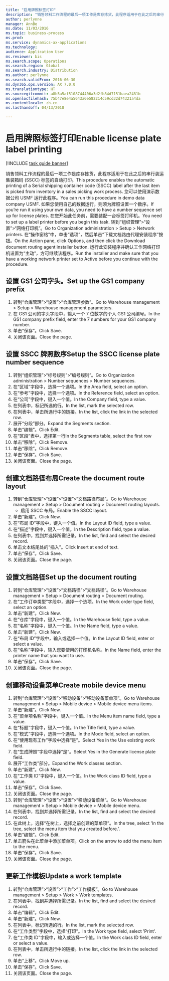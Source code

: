 ```yaml
--- 
title: "启用牌照标签打印"
description: "销售领料工作流程的最后一项工作是库存拣货，此程序适用于在此之后的串行装运集装箱码 (SSCC) 标签的自动打印。"
author: perlynne
manager: AnnBe
ms.date: 11/03/2016
ms.topic: business-process
ms.prod: 
ms.service: dynamics-ax-applications
ms.technology: 
audience: Application User
ms.reviewer: bis
ms.search.scope: Operations
ms.search.region: Global
ms.search.industry: Distribution
ms.author: perlynne
ms.search.validFrom: 2016-06-30
ms.dyn365.ops.version: AX 7.0.0
ms.translationtype: HT
ms.sourcegitcommit: a8b5a5af5108744406a3d2fb84d7151baea2481b
ms.openlocfilehash: 75b47e8e4a5643a6e582214c59cd32d74321a4da
ms.contentlocale: zh-cn
ms.lasthandoff: 04/13/2018

---
```

# <a name="enable-license-plate-label-printing"></a><span data-ttu-id="5962a-103">启用牌照标签打印</span><span class="sxs-lookup"><span data-stu-id="5962a-103">Enable license plate label printing</span></span>

[!INCLUDE [task guide banner](../../includes/task-guide-banner.md)]

<span data-ttu-id="5962a-104">销售领料工作流程的最后一项工作是库存拣货，此程序适用于在此之后的串行装运集装箱码 (SSCC) 标签的自动打印。</span><span class="sxs-lookup"><span data-stu-id="5962a-104">This procedure enables the automatic printing of a Serial shipping container code (SSCC) label after the last item is picked from inventory in a sales picking work process.</span></span> <span data-ttu-id="5962a-105">您可以使用演示数据公司 USMF 运行此程序。</span><span class="sxs-lookup"><span data-stu-id="5962a-105">You can run this procedure in demo data company USMF.</span></span> <span data-ttu-id="5962a-106">如果您使用自己的数据运行，则须为牌照设置一个数序。</span><span class="sxs-lookup"><span data-stu-id="5962a-106">If you’re run it using your own data, you need to have a number sequence set up for license plates.</span></span> <span data-ttu-id="5962a-107">在您开始此任务前，需要装配一台标签打印机。</span><span class="sxs-lookup"><span data-stu-id="5962a-107">You need to set up a label printer before you begin this task.</span></span> <span data-ttu-id="5962a-108">转到“组织管理”>“设置”>“网络打印机”。</span><span class="sxs-lookup"><span data-stu-id="5962a-108">Go to Organization administration > Setup > Network printers.</span></span> <span data-ttu-id="5962a-109">在“操作窗格”中，单击“选项”，然后单击“下载文档路由代理安装程序”按钮。</span><span class="sxs-lookup"><span data-stu-id="5962a-109">On the Action pane, click Options, and then click the Download document routing agent installer button.</span></span> <span data-ttu-id="5962a-110">运行此安装程序并确认工作网络打印机设置为“主动”，方可继续该程序。</span><span class="sxs-lookup"><span data-stu-id="5962a-110">Run the installer and make sure that you have a working network printer set to Active before you continue with the procedure.</span></span>


## <a name="set-up-the-gs1-company-prefix"></a><span data-ttu-id="5962a-111">设置 GS1 公司字头。</span><span class="sxs-lookup"><span data-stu-id="5962a-111">Set up the GS1 company prefix</span></span>
1. <span data-ttu-id="5962a-112">转到“仓库管理”>“设置”>“仓库管理参数”。</span><span class="sxs-lookup"><span data-stu-id="5962a-112">Go to Warehouse management > Setup > Warehouse management parameters.</span></span>
2. <span data-ttu-id="5962a-113">在 GS1 公司的字头字段中，输入一个 7 位数字的个人 GS1 公司编号。</span><span class="sxs-lookup"><span data-stu-id="5962a-113">In the GS1 company prefix field, enter the 7 numbers for your GS1 company number.</span></span>
3. <span data-ttu-id="5962a-114">单击“保存”。</span><span class="sxs-lookup"><span data-stu-id="5962a-114">Click Save.</span></span>
4. <span data-ttu-id="5962a-115">关闭该页面。</span><span class="sxs-lookup"><span data-stu-id="5962a-115">Close the page.</span></span>

## <a name="setup-the-sscc-license-plate-number-sequence"></a><span data-ttu-id="5962a-116">设置 SSCC 牌照数序</span><span class="sxs-lookup"><span data-stu-id="5962a-116">Setup the SSCC license plate number sequence</span></span>
1. <span data-ttu-id="5962a-117">转到“组织管理”>“标号规则”>“编号规则”。</span><span class="sxs-lookup"><span data-stu-id="5962a-117">Go to Organization administration > Number sequences > Number sequences.</span></span>
2. <span data-ttu-id="5962a-118">在“区域”字段中，选择一个选项。</span><span class="sxs-lookup"><span data-stu-id="5962a-118">In the Area field, select an option.</span></span>
3. <span data-ttu-id="5962a-119">在“参考”字段中，选择一个选项。</span><span class="sxs-lookup"><span data-stu-id="5962a-119">In the Reference field, select an option.</span></span>
4. <span data-ttu-id="5962a-120">在“公司”字段中，键入一个值。</span><span class="sxs-lookup"><span data-stu-id="5962a-120">In the Company field, type a value.</span></span>
5. <span data-ttu-id="5962a-121">在列表中，标记所选的行。</span><span class="sxs-lookup"><span data-stu-id="5962a-121">In the list, mark the selected row.</span></span>
6. <span data-ttu-id="5962a-122">在列表中，单击所选行中的链接。</span><span class="sxs-lookup"><span data-stu-id="5962a-122">In the list, click the link in the selected row.</span></span>
7. <span data-ttu-id="5962a-123">展开“分段”部分。</span><span class="sxs-lookup"><span data-stu-id="5962a-123">Expand the Segments section.</span></span>
8. <span data-ttu-id="5962a-124">单击“编辑”。</span><span class="sxs-lookup"><span data-stu-id="5962a-124">Click Edit.</span></span>
9. <span data-ttu-id="5962a-125">在“区段”表中，选择第一行</span><span class="sxs-lookup"><span data-stu-id="5962a-125">In the Segments table, select the first row</span></span>
10. <span data-ttu-id="5962a-126">单击“移除”。</span><span class="sxs-lookup"><span data-stu-id="5962a-126">Click Remove.</span></span>
11. <span data-ttu-id="5962a-127">单击“移除”。</span><span class="sxs-lookup"><span data-stu-id="5962a-127">Click Remove.</span></span>
12. <span data-ttu-id="5962a-128">单击“保存”。</span><span class="sxs-lookup"><span data-stu-id="5962a-128">Click Save.</span></span>
13. <span data-ttu-id="5962a-129">关闭该页面。</span><span class="sxs-lookup"><span data-stu-id="5962a-129">Close the page.</span></span>

## <a name="create-the-document-route-layout"></a><span data-ttu-id="5962a-130">创建文档路径布局</span><span class="sxs-lookup"><span data-stu-id="5962a-130">Create the document route layout</span></span>
1. <span data-ttu-id="5962a-131">转到“仓库管理”>“设置”>“设置”>“文档路径布局”。</span><span class="sxs-lookup"><span data-stu-id="5962a-131">Go to Warehouse management > Setup > Document routing > Document routing layouts.</span></span>
    * <span data-ttu-id="5962a-132">启用 SSCC 布局。</span><span class="sxs-lookup"><span data-stu-id="5962a-132">Enable the SSCC layout.</span></span>  
2. <span data-ttu-id="5962a-133">单击“新建”。</span><span class="sxs-lookup"><span data-stu-id="5962a-133">Click New.</span></span>
3. <span data-ttu-id="5962a-134">在“布局 ID”字段中，键入一个值。</span><span class="sxs-lookup"><span data-stu-id="5962a-134">In the Layout ID field, type a value.</span></span>
4. <span data-ttu-id="5962a-135">在“描述”字段中，键入一个值。</span><span class="sxs-lookup"><span data-stu-id="5962a-135">In the Description field, type a value.</span></span>
5. <span data-ttu-id="5962a-136">在列表中，找到并选择所需记录。</span><span class="sxs-lookup"><span data-stu-id="5962a-136">In the list, find and select the desired record.</span></span>
6. <span data-ttu-id="5962a-137">单击文本结尾处的“插入”。</span><span class="sxs-lookup"><span data-stu-id="5962a-137">Click Insert at end of text.</span></span>
7. <span data-ttu-id="5962a-138">单击“保存”。</span><span class="sxs-lookup"><span data-stu-id="5962a-138">Click Save.</span></span>
8. <span data-ttu-id="5962a-139">关闭该页面。</span><span class="sxs-lookup"><span data-stu-id="5962a-139">Close the page.</span></span>

## <a name="set-up-the-document-routing"></a><span data-ttu-id="5962a-140">设置文档路径</span><span class="sxs-lookup"><span data-stu-id="5962a-140">Set up the document routing</span></span>
1. <span data-ttu-id="5962a-141">转到“仓库管理”>“设置”>“文档路径”>“文档路径”。</span><span class="sxs-lookup"><span data-stu-id="5962a-141">Go to Warehouse management > Setup > Document routing > Document routing.</span></span>
2. <span data-ttu-id="5962a-142">在“工作订单类型”字段中，选择一个选项。</span><span class="sxs-lookup"><span data-stu-id="5962a-142">In the Work order type field, select an option.</span></span>
3. <span data-ttu-id="5962a-143">单击“新建”。</span><span class="sxs-lookup"><span data-stu-id="5962a-143">Click New.</span></span>
4. <span data-ttu-id="5962a-144">在“仓库”字段中，键入一个值。</span><span class="sxs-lookup"><span data-stu-id="5962a-144">In the Warehouse field, type a value.</span></span>
5. <span data-ttu-id="5962a-145">在“名称”字段中，键入一个值。</span><span class="sxs-lookup"><span data-stu-id="5962a-145">In the Name field, type a value.</span></span>
6. <span data-ttu-id="5962a-146">单击“新建”。</span><span class="sxs-lookup"><span data-stu-id="5962a-146">Click New.</span></span>
7. <span data-ttu-id="5962a-147">在“布局 ID”字段中，输入或选择一个值。</span><span class="sxs-lookup"><span data-stu-id="5962a-147">In the Layout ID field, enter or select a value.</span></span>
8. <span data-ttu-id="5962a-148">在“名称”字段中，输入您要使用的打印机名称。</span><span class="sxs-lookup"><span data-stu-id="5962a-148">In the Name field, enter the printer name that you want to use..</span></span>
9. <span data-ttu-id="5962a-149">单击“保存”。</span><span class="sxs-lookup"><span data-stu-id="5962a-149">Click Save.</span></span>
10. <span data-ttu-id="5962a-150">关闭该页面。</span><span class="sxs-lookup"><span data-stu-id="5962a-150">Close the page.</span></span>

## <a name="create-mobile-device-menu"></a><span data-ttu-id="5962a-151">创建移动设备菜单</span><span class="sxs-lookup"><span data-stu-id="5962a-151">Create mobile device menu</span></span>
1. <span data-ttu-id="5962a-152">转到“仓库管理”>“设置”>“移动设备”>“移动设备菜单项”。</span><span class="sxs-lookup"><span data-stu-id="5962a-152">Go to Warehouse management > Setup > Mobile device > Mobile device menu items.</span></span>
2. <span data-ttu-id="5962a-153">单击“新建”。</span><span class="sxs-lookup"><span data-stu-id="5962a-153">Click New.</span></span>
3. <span data-ttu-id="5962a-154">在“菜单项名称”字段中，键入一个值。</span><span class="sxs-lookup"><span data-stu-id="5962a-154">In the Menu item name field, type a value.</span></span>
4. <span data-ttu-id="5962a-155">在“标题”字段中，键入一个值。</span><span class="sxs-lookup"><span data-stu-id="5962a-155">In the Title field, type a value.</span></span>
5. <span data-ttu-id="5962a-156">在“模式”字段中，选择一个选项。</span><span class="sxs-lookup"><span data-stu-id="5962a-156">In the Mode field, select an option.</span></span>
6. <span data-ttu-id="5962a-157">在“使用现有工作”字段中选择“是”。</span><span class="sxs-lookup"><span data-stu-id="5962a-157">Select Yes in the Use existing work field.</span></span>
7. <span data-ttu-id="5962a-158">在“生成牌照”字段中选择”是“。</span><span class="sxs-lookup"><span data-stu-id="5962a-158">Select Yes in the Generate license plate field.</span></span>
8. <span data-ttu-id="5962a-159">展开“工作类”部分。</span><span class="sxs-lookup"><span data-stu-id="5962a-159">Expand the Work classes section.</span></span>
9. <span data-ttu-id="5962a-160">单击“新建”。</span><span class="sxs-lookup"><span data-stu-id="5962a-160">Click New.</span></span>
10. <span data-ttu-id="5962a-161">在“工作类 ID”字段中，键入一个值。</span><span class="sxs-lookup"><span data-stu-id="5962a-161">In the Work class ID field, type a value.</span></span>
11. <span data-ttu-id="5962a-162">单击“保存”。</span><span class="sxs-lookup"><span data-stu-id="5962a-162">Click Save.</span></span>
12. <span data-ttu-id="5962a-163">关闭该页面。</span><span class="sxs-lookup"><span data-stu-id="5962a-163">Close the page.</span></span>
13. <span data-ttu-id="5962a-164">转到“仓库管理”>“设置”>“设置”>“移动设备菜单”。</span><span class="sxs-lookup"><span data-stu-id="5962a-164">Go to Warehouse management > Setup > Mobile device > Mobile device menu.</span></span>
14. <span data-ttu-id="5962a-165">在列表中，找到并选择所需记录。</span><span class="sxs-lookup"><span data-stu-id="5962a-165">In the list, find and select the desired record.</span></span>
15. <span data-ttu-id="5962a-166">在此树上，选择“在树上，选择之前创建的菜单项”。</span><span class="sxs-lookup"><span data-stu-id="5962a-166">In the tree, select 'In the tree, select the menu item that you created before.'.</span></span>
16. <span data-ttu-id="5962a-167">单击“编辑”。</span><span class="sxs-lookup"><span data-stu-id="5962a-167">Click Edit.</span></span>
17. <span data-ttu-id="5962a-168">单击箭头在此菜单中添加菜单项。</span><span class="sxs-lookup"><span data-stu-id="5962a-168">Click on the arrow to add the menu item to the menu.</span></span>
18. <span data-ttu-id="5962a-169">单击“保存”。</span><span class="sxs-lookup"><span data-stu-id="5962a-169">Click Save.</span></span>
19. <span data-ttu-id="5962a-170">关闭该页面。</span><span class="sxs-lookup"><span data-stu-id="5962a-170">Close the page.</span></span>

## <a name="update-a-work-template"></a><span data-ttu-id="5962a-171">更新工作模板</span><span class="sxs-lookup"><span data-stu-id="5962a-171">Update a work template</span></span>
1. <span data-ttu-id="5962a-172">转到“仓库管理”>“设置”>“工作”>“工作模板”。</span><span class="sxs-lookup"><span data-stu-id="5962a-172">Go to Warehouse management > Setup > Work > Work templates.</span></span>
2. <span data-ttu-id="5962a-173">在列表中，找到并选择所需记录。</span><span class="sxs-lookup"><span data-stu-id="5962a-173">In the list, find and select the desired record.</span></span>
3. <span data-ttu-id="5962a-174">单击“编辑”。</span><span class="sxs-lookup"><span data-stu-id="5962a-174">Click Edit.</span></span>
4. <span data-ttu-id="5962a-175">单击“新建”。</span><span class="sxs-lookup"><span data-stu-id="5962a-175">Click New.</span></span>
5. <span data-ttu-id="5962a-176">在列表中，标记所选的行。</span><span class="sxs-lookup"><span data-stu-id="5962a-176">In the list, mark the selected row.</span></span>
6. <span data-ttu-id="5962a-177">在“工作类型”字段中，选择“打印”。</span><span class="sxs-lookup"><span data-stu-id="5962a-177">In the Work type field, select 'Print'.</span></span>
7. <span data-ttu-id="5962a-178">在“工作类 ID”字段中，输入或选择一个值。</span><span class="sxs-lookup"><span data-stu-id="5962a-178">In the Work class ID field, enter or select a value.</span></span>
8. <span data-ttu-id="5962a-179">在列表中，单击所选行中的链接。</span><span class="sxs-lookup"><span data-stu-id="5962a-179">In the list, click the link in the selected row.</span></span>
9. <span data-ttu-id="5962a-180">单击“上移”。</span><span class="sxs-lookup"><span data-stu-id="5962a-180">Click Move up.</span></span>
10. <span data-ttu-id="5962a-181">单击“保存”。</span><span class="sxs-lookup"><span data-stu-id="5962a-181">Click Save.</span></span>
11. <span data-ttu-id="5962a-182">关闭该页面。</span><span class="sxs-lookup"><span data-stu-id="5962a-182">Close the page.</span></span>



